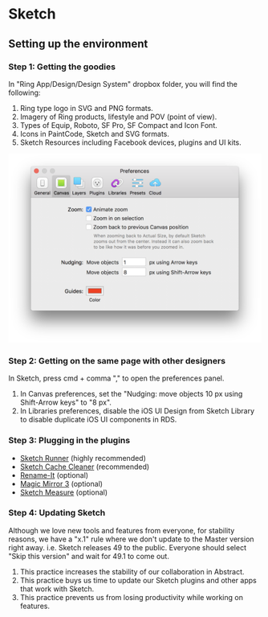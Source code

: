 # Sketch

## Setting up the environment

### Step 1: Getting the goodies

In "Ring App/Design/Design System" dropbox folder, you will find the following:

1. Ring type logo in SVG and PNG formats.
2. Imagery of Ring products, lifestyle and POV \(point of view\).
3. Types of Equip, Roboto, SF Pro, SF Compact and Icon Font.
4. Icons in PaintCode, Sketch and SVG formats.
5. Sketch Resources including Facebook devices, plugins and UI kits.

![](../.gitbook/assets/tutorial-8-point.png)

### Step 2: Getting on the same page with other designers

In Sketch, press cmd + comma "," to open the preferences panel.

1. In Canvas preferences, set the "Nudging: move objects 10 px using Shift-Arrow keys" to "8 px".
2. In Libraries preferences, disable the iOS UI Design from Sketch Library to disable duplicate iOS UI components in RDS.

### Step 3: Plugging in the plugins

* [Sketch Runner](https://www.gitbook.com/book/kevinsmtenn/ring-design-system/edit#) \(highly recommended\)
* [Sketch Cache Cleaner](https://yo-op.github.io/sketchcachecleaner/) \(recommended\)
* [Rename-It](https://rodi01.github.io/RenameIt/) \(optional\)
* [Magic Mirror 3](https://magicsketch.io/mirror/) \(optional\)
* [Sketch Measure](https://github.com/utom/sketch-measure) \(optional\)

### Step 4: Updating Sketch

Although we love new tools and features from everyone, for stability reasons, we have a "x.1" rule where we don't update to the Master version right away. i.e. Sketch releases 49 to the public. Everyone should select "Skip this version" and wait for 49.1 to come out.

1. This practice increases the stability of our collaboration in Abstract.
2. This practice buys us time to update our Sketch plugins and other apps that work with Sketch.
3. This practice prevents us from losing productivity while working on features.

